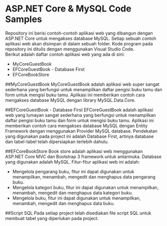 # ASP.NET Core & MySQL Code Samples
Repository ini berisi contoh-contoh aplikasi web yang dibangun dengan ASP.NET Core untuk mengakses database MySQL.  Setiap sebuah contoh aplikasi web akan disimpan di dalam sebuah folder.  Kode program pada repository ini ditulis dengan menggunakan Visual Studio Code.  
Berikut adalah daftar contoh aplikasi web yang ada di sini:
- MyCoreGuestBook
- EFCoreGuestBook - Database First
- EFCoreBookStore

##MyCoreGuestBook
MyCoreGuestBook adalah aplikasi web super sangat sederhana yang berfungsi untuk menampilkan daftar pengisi buku tamu dan form untuk mengisi buku tamu.  Aplikasi ini memberikan contoh cara mengakses database MySQL dengan library MySQL.Data.Core.

##EFCoreGuestBook - Database First
EFCoreGuestBook adalah aplikasi web yang lumayan sangat sederhana yang berfungsi untuk menampilkan daftar pengisi buku tamu dan form untuk mengisi buku tamu.  Aplikasi ini memberikan contoh cara mengakses database MySQL dengan Entity Framework dengan menggunakan Provider MySQL database. Pendekatan yang digunakan pada project ini adalah Database First, artinya database dan tabel-tabel telah dipersiapkan terlebih dahulu.

##EFCoreBookStore
Book store adalah aplikasi web menggunakan ASP.NET Core MVC dan Bootstrap 3 framework untuk antarmuka. Database yang digunakan adalah MySQL. Fitur-fitur aplikasi web ini adalah:
- Mengelola pengarang buku, fitur ini dapat digunakan untuk menampilkan, menambah, mengedit dan menghapus data pengarang buku.
- Mengelola kategori buku, fitur ini dapat digunakan untuk menampilkan, menambah, mengedit dan menghapus data kategori buku.
- Mengelola buku, fitur ini dapat digunakan untuk menampilkan, menambah, mengedit dan menghapus data buku.

##Script SQL
Pada setiap project telah disediakan file script SQL untuk membuat tabel yang diperlukan pada project. 
